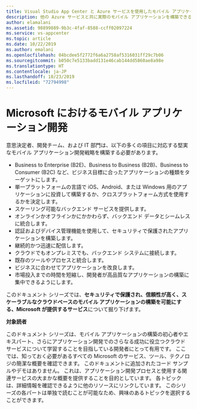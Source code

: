 ```yaml
---
title: Visual Studio App Center と Azure サービスを使用したモバイル アプリケーションの構築
description: 他の Azure サービスと共に実際のモバイル アプリケーションを構築できる App Center などのサービスについて説明します。
author: elamalani
ms.assetid: 98899889-9b3c-4faf-8588-ccff02097224
ms.service: vs-appcenter
ms.topic: article
ms.date: 10/22/2019
ms.author: emalani
ms.openlocfilehash: 04bcdee5f2772f6a6a2758af5316031ff29c7b06
ms.sourcegitcommit: b050c7e5133badd131e46cab144dd5860ae8a98e
ms.translationtype: HT
ms.contentlocale: ja-JP
ms.lasthandoff: 10/23/2019
ms.locfileid: "72794998"
---
```

# <a name="mobile-application-development-in-microsoft"></a>Microsoft におけるモバイル アプリケーション開発
意思決定者、開発チーム、および IT 部門は、以下の多くの項目に対応する堅実なモバイル アプリケーション開発戦略を構築する必要があります。
- Business to Enterprise (B2E)、Business to Business (B2B)、Business to Consumer (B2C) など、ビジネス目標に合ったアプリケーションの種類をターゲットにします。
- 単一プラットフォームの言語で iOS、Android、または Windows 用のアプリケーションに投資して構築するか、クロスプラットフォーム方式を使用するかを決定します。
- スケーリング可能なバックエンド サービスを提供します。
- オンラインかオフラインかにかかわらず、バックエンド データとシームレスに統合します。
- 認証およびデバイス管理機能を使用して、セキュリティで保護されたアプリケーションを構築します。
- 継続的かつ迅速に配信します。
- クラウドでもオンプレミスでも、バックエンド システムに接続します。
- 既存のツールやプロセスと統合します。
- ビジネスに合わせてアプリケーションを改良します。
- 市場投入までの時間を短縮し、開発者が高品質なアプリケーションの構築に集中できるようにします。

このドキュメント シリーズでは、**セキュリティで保護され、信頼性が高く、スケーラブルなクラウドベースのモバイル アプリケーションの構築を可能にする、Microsoft が提供するサービス**について掘り下げます。

**対象読者**

このドキュメント シリーズは、モバイル アプリケーションの構築の初心者やエキスパート、さらにアプリケーション開発でのさらなる成功に役立つクラウド サービスについて学習することを目指している開発者にとって有用です。 ここでは、知っておく必要があるすべての Microsoft のサービス、ツール、テクノロジの簡潔な概要を確認できます。 このドキュメントに追加されたコード サンプルやデモはありません。 これは、アプリケーション開発プロセスと使用する関連サービスの大まかな概要を提供することを目的としています。 各トピックは、詳細情報を確認できるように他のリソースにリンクしています。 このシリーズの各パートは単独で読むことが可能なため、興味のあるトピックを選択することができます。